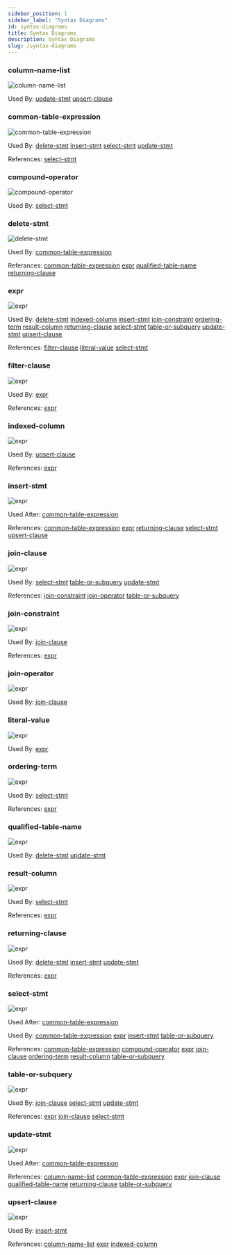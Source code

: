 ```yaml
---
sidebar_position: 1
sidebar_label: "Syntax Diagrams"
id: syntax-diagrams
title: Syntax Diagrams
description: Syntax Diagrams
slug: /syntax-diagrams
---
```


<a name="column-name-list" ></a>

### column-name-list
![column-name-list](../sql-as-understood-by-kwil/svg/column-name-list.svg)

Used By: [update-stmt](#update-stmt) [upsert-clause](#upsert-clause)

<a name="common-table-expression" ></a>

### common-table-expression
![common-table-expression](../sql-as-understood-by-kwil/svg/common-table-expression.svg)

Used By: [delete-stmt](#delete-stmt) [insert-stmt](#insert-stmt) [select-stmt](#select-stmt) [update-stmt](#update-stmt)

References: [select-stmt](#select-stmt)

<a name="compound-operator" ></a>

### compound-operator
![compound-operator](../sql-as-understood-by-kwil/svg/compound-operator.svg)

Used By: [select-stmt](#select-stmt)

<a name="delete-stmt" ></a>

### delete-stmt
![delete-stmt](../sql-as-understood-by-kwil/svg/delete-stmt.svg)

Used By: [common-table-expression](#common-table-expression)

Referances: [common-table-expression](#common-table-expression) [expr](#expr) [qualified-table-name](#qualified-table-name) [returning-clause](#returning-clause)

<a name="expr" ></a>

### expr
![expr](../sql-as-understood-by-kwil/svg/expr.svg)

Used By: [delete-stmt](#delete-stmt) [indexed-column](#indexed-column) [insert-stmt](#insert-stmt) [join-constraint](#join-constraint) [ordering-term](#ordering-term) [result-column](#result-column) [returning-clause](#returning-clause) [select-stmt](#select-stmt) [table-or-subquery](#table-or-subquery) [update-stmt](#update-stmt) [upsert-clause](#upsert-clause)

References: [filter-clause](#filter-clause) [literal-value](#literal-value) [select-stmt](#select-stmt)

<a name="filter-clause" ></a>

### filter-clause
![expr](../sql-as-understood-by-kwil/svg/filter-clause.svg)

Used By: [expr](#expr)

References: [expr](#expr)

<a name="indexed-column" ></a>

### indexed-column
![expr](../sql-as-understood-by-kwil/svg/indexed-column.svg)

Used By: [upsert-clause](#upsert-clause)

References: [expr](#expr)

<a name="insert-stmt" ></a>

### insert-stmt
![expr](../sql-as-understood-by-kwil/svg/insert-stmt.svg)

Used After: [common-table-expression](#common-table-expression)

References: [common-table-expression](#common-table-expression) [expr](#expr) [returning-clause](#returning-clause) [select-stmt](#select-stmt) [upsert-clause](#upsert-clause)

<a name="join-clause" ></a>

### join-clause
![expr](../sql-as-understood-by-kwil/svg/join-clause.svg)

Used By: [select-stmt](#select-stmt) [table-or-subquery](#table-or-subquery) [update-stmt](#update-stmt)

References: [join-constraint](#join-constraint) [join-operator](#join-operator) [table-or-subquery](#table-or-subquery)

<a name="join-constraint" ></a>

### join-constraint
![expr](../sql-as-understood-by-kwil/svg/join-constraint.svg)

Used By: [join-clause](#join-clause)

References: [expr](#expr)

<a name="join-operator" ></a>

### join-operator
![expr](../sql-as-understood-by-kwil/svg/join-operator.svg)

Used By: [join-clause](#join-clause)

<a name="literal-value" ></a>

### literal-value
![expr](../sql-as-understood-by-kwil/svg/literal-value.svg)

Used By: [expr](#expr)

<a name="ordering-term" ></a>

### ordering-term
![expr](../sql-as-understood-by-kwil/svg/ordering-term.svg)

Used By: [select-stmt](#delete-stmt) 

References: [expr](#expr)

<a name="qualified-table-name" ></a>

### qualified-table-name
![expr](../sql-as-understood-by-kwil/svg/qualified-table-name.svg)

Used By: [delete-stmt](#delete-stmt) [update-stmt](#update-stmt)

<a name="result-column" ></a>

### result-column
![expr](../sql-as-understood-by-kwil/svg/result-column.svg)

Used By: [select-stmt](#delete-stmt) 

References: [expr](#expr)

<a name="returning-clause" ></a>

### returning-clause
![expr](../sql-as-understood-by-kwil/svg/returning-clause.svg)

Used By: [delete-stmt](#delete-stmt) [insert-stmt](#insert-stmt) [update-stmt](#update-stmt) 

References: [expr](#expr)

<a name="select-stmt" ></a>

### select-stmt
![expr](../sql-as-understood-by-kwil/svg/select-stmt.svg)

Used After: [common-table-expression](#common-table-expression)

Used By: [common-table-expression](#common-table-expression) [expr](#expr) [insert-stmt](#insert-stmt) [table-or-subquery](#table-or-subquery)

References: [common-table-expression](#common-table-expression) [compound-operator](#compound-operator) [expr](#expr) [join-clause](#join-clause) [ordering-term](#ordering-term) [result-column](#result-column) [table-or-subquery](#table-or-subquery)

<a name="table-or-subquery" ></a>

### table-or-subquery
![expr](../sql-as-understood-by-kwil/svg/table-or-subquery.svg)

Used By: [join-clause](#join-clause) [select-stmt](#select-stmt) [update-stmt](#update-stmt)

References: [expr](#expr) [join-clause](#join-clause) [select-stmt](#select-stmt)

<a name="update-stmt" ></a>

### update-stmt
![expr](../sql-as-understood-by-kwil/svg/update-stmt.svg)

Used After: [common-table-expression](#common-table-expression)

References: [column-name-list](#column-name-list) [common-table-expression](#common-table-expression) [expr](#expr) [join-clause](#join-clause) [qualified-table-name](#qualified-table-name) [returning-clause](#returning-clause) [table-or-subquery](#table-or-subquery)

<a name="upsert-clause" ></a>

### upsert-clause
![expr](../sql-as-understood-by-kwil/svg/upsert-clause.svg)

Used By: [insert-stmt](#insert-stmt)

References: [column-name-list](#column-name-list) [expr](#expr) [indexed-column](#indexed-column) 